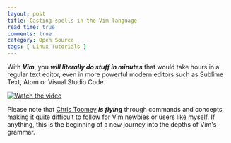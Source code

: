 ```yaml
---
layout: post
title: Casting spells in the Vim language
read_time: true  
comments: true
category: Open Source
tags: [ Linux Tutorials ]
---
```


With ***Vim***, you ***will literally do stuff in minutes*** that would take hours in a regular text editor, even in more powerful modern editors such as Sublime Text, Atom or Visual Studio Code.

[![Watch the video](https://img.youtube.com/vi/wlR5gYd6um0/maxresdefault.jpg)](https://youtu.be/wlR5gYd6um0)

Please note that [Chris Toomey](https://ctoomey.com/) ***is flying*** through commands and concepts, making it quite difficult to follow for Vim newbies or users like myself. If anything, this is the beginning of a new journey into the depths of Vim's grammar. 
